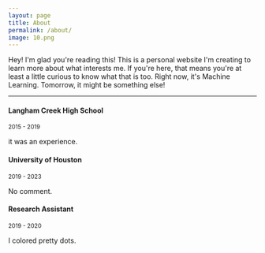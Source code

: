 ```yaml
---
layout: page
title: About
permalink: /about/
image: 10.png
---
```


Hey! I'm glad you're reading this! This is a personal website I'm creating to learn more about what interests me. If you're here, that means you're at least a little curious to know what that is too. Right now, it's Machine Learning. Tomorrow, it might be something else! 
***

#### Langham Creek High School
<small>2015 - 2019</small>

it was an experience. 

#### University of Houston
<small>2019 - 2023</small>

No comment. 

#### Research Assistant
<small>2019 - 2020</small>

I colored pretty dots. 
